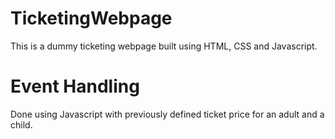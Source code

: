 # TicketingWebpage
This is a dummy ticketing webpage built using HTML, CSS and Javascript.
# Event Handling 
Done using Javascript with previously defined ticket price for an adult and a child.
